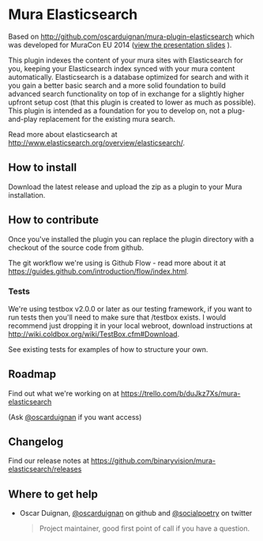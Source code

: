 # Mura Elasticsearch

Based on http://github.com/oscarduignan/mura-plugin-elasticsearch which was developed for MuraCon EU 2014 ([view the presentation slides](https://docs.google.com/presentation/d/12OF8i1deFDXKVXjP9bC0S6fEzdgjtoXbvQM8fa4GVek/pub?start=false&loop=false&delayms=3000)
).

This plugin indexes the content of your mura sites with Elasticsearch for you, keeping your Elasticsearch index synced with your mura content automatically. Elasticsearch is a database optimized for search and with it you gain a better basic search and a more solid foundation to build advanced search functionality on top of in exchange for a slightly higher upfront setup cost (that this plugin is created to lower as much as possible). This plugin is intended as a foundation for you to develop on, not a plug-and-play replacement for the existing mura search.

Read more about elasticsearch at http://www.elasticsearch.org/overview/elasticsearch/.

## How to install

Download the latest release and upload the zip as a plugin to your Mura installation.

## How to contribute

Once you've installed the plugin you can replace the plugin directory with a checkout of the source code from github.

The git workflow we're using is Github Flow - read more about it at https://guides.github.com/introduction/flow/index.html.

### Tests

We're using testbox v2.0.0 or later as our testing framework, if you want to run tests then you'll need to make sure that /testbox exists. I would recommend just dropping it in your local webroot, download instructions at http://wiki.coldbox.org/wiki/TestBox.cfm#Download.

See existing tests for examples of how to structure your own.

## Roadmap

Find out what we're working on at https://trello.com/b/duJkz7Xs/mura-elasticsearch

(Ask [@oscarduignan](https://github.com/oscarduignan) if you want access)

## Changelog

Find our release notes at https://github.com/binaryvision/mura-elasticsearch/releases

## Where to get help

* Oscar Duignan, [@oscarduignan](https://github.com/oscarduignan) on github and [@socialpoetry](https://twitter.com/socialpoetry) on twitter

    > Project maintainer, good first point of call if you have a question.
